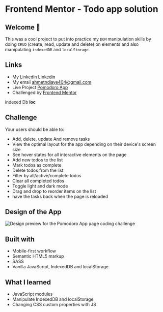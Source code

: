 # Frontend Mentor - Todo app solution
 
## Welcome 🍃

This was a cool project to put into practice my `DOM` manipulation skills by doing `CRUD` (create, read, update and delete) on elements and also manipulating `indexedDB` and `localStorage`.

## Links
- My Linkedin [Linkedin](https://www.linkedin.com/in/mouhametndiaye/)
- My email ahmetndiaye404@gmail.com
- Live Project [Pomodoro App](https://mouhametnd-pomodoro.netlify.app/)
- Challenged by [Frontend Mentor](https://www.frontendmentor.io/home)

indexed Db **loc**
## Challenge  

Your users should be able to:
- Add, delete, update And remove tasks
- View the optimal layout for the app depending on their device's screen size
- See hover states for all interactive elements on the page
- Add new todos to the list
- Mark todos as complete
- Delete todos from the list
- Filter by all/active/complete todos
- Clear all completed todos
- Toggle light and dark mode
- Drag and drop to reorder items on the list
- have the tasks back when the page is reloaded


## Design of the App
![Design preview for the Pomodoro App page coding challenge](./design/desktop-preview.jpg)

## Built with

- Mobile-first workflow
- Semantic HTML5 markup
- SASS
- Vanilla JavaScript, IndexedDB and localStorage.
  
## What I learned

- JavaScript modules
- Manipulate IndexedDB and localStorage
- Changing CSS custom properties with JS